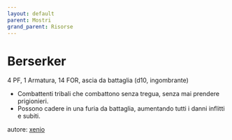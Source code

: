 ```yaml
---
layout: default
parent: Mostri
grand_parent: Risorse
---
```


# Berserker
4 PF, 1 Armatura, 14 FOR, ascia da battaglia (d10, ingombrante)  
- Combattenti tribali che combattono senza tregua, senza mai prendere prigionieri.
- Possono cadere in una furia da battaglia, aumentando tutti i danni inflitti e subiti.

autore: [xenio](https://xenioinabottle.blogspot.com)
